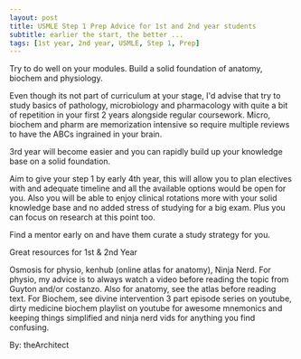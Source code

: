 ```yaml
---
layout: post
title: USMLE Step 1 Prep Advice for 1st and 2nd year students
subtitle: earlier the start, the better ...
tags: [1st year, 2nd year, USMLE, Step 1, Prep]
---
```


Try to do well on your modules. Build a solid foundation of anatomy, biochem and physiology.

Even though its not part of curriculum at your stage, I'd advise that try to study basics of pathology, microbiology and pharmacology with quite a bit of repetition in your first 2 years alongside regular coursework. Micro, biochem and pharm are memorization intensive so require multiple reviews to have the ABCs ingrained in your brain.

3rd year will become easier and you can rapidly build up your knowledge base on a solid foundation.

Aim to give your step 1 by early 4th year, this will allow you to plan electives with and adequate timeline and all the available options would be open for you. Also you will be able to enjoy clinical rotations more with your solid knowledge base and no added stress of studying for a big exam. Plus you can focus on research at this point too.

Find a mentor early on and have them curate a study strategy for you.

Great resources for 1st & 2nd Year

Osmosis for physio, kenhub (online atlas for anatomy), Ninja Nerd. For physio, my advice is to always watch a video before reading the topic from Guyton and/or costanzo. Also for anatomy, see the atlas before reading text. For Biochem, see divine intervention 3 part episode series on youtube, dirty medicine biochem playlist on youtube for awesome mnemonics and keeping things simplified and ninja nerd vids for anything you find confusing.

By: theArchitect
